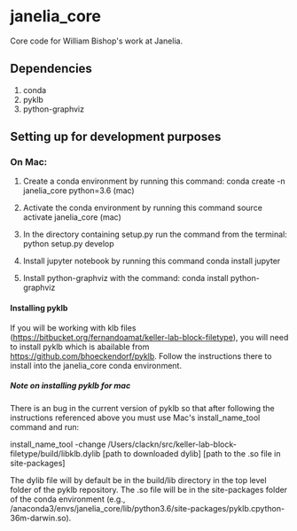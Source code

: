 # janelia_core
Core code for William Bishop's work at Janelia.

## Dependencies

1) conda
2) pyklb
3) python-graphviz

## Setting up for development purposes

### On Mac:

1) Create a conda environment by running this command: 
	conda create -n janelia_core python=3.6 (mac)

2) Activate the conda environment by running this command
    source activate janelia_core (mac)

3) In the directory containing setup.py run the command from the terminal: 
	python setup.py develop

4) Install jupyter notebook by running this command
	conda install jupyter

5) Install python-graphviz with the command: 
    conda install python-graphviz

#### Installing pyklb

If you will be working with klb files (https://bitbucket.org/fernandoamat/keller-lab-block-filetype), you will need to install pyklb which is abailable from https://github.com/bhoeckendorf/pyklb. Follow the instructions there to install into the janelia_core conda environment. 

##### Note on installing pyklb for mac

There is an bug in the current version of pyklb so that after following the instructions referenced above you must use Mac's install_name_tool command and run:
 
   install_name_tool -change /Users/clackn/src/keller-lab-block-filetype/build/libklb.dylib [path to downloaded dylib] [path to the .so file in site-packages]

The dylib file will by default be in the build/lib directory in the top level folder of the pyklb repository.  The .so file will be in the site-packages folder of the conda environment (e.g., /anaconda3/envs/janelia_core/lib/python3.6/site-packages/pyklb.cpython-36m-darwin.so). 



